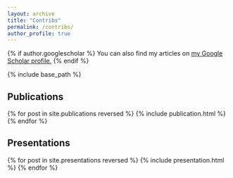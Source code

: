 ```yaml
---
layout: archive
title: "Contribs"
permalink: /contribs/
author_profile: true
---
```


{% if author.googlescholar %}
  You can also find my articles on <u><a href="{{author.googlescholar}}">my Google Scholar profile</a>.</u>
{% endif %}

{% include base_path %}

## Publications

{% for post in site.publications reversed %}
  {% include publication.html %}
{% endfor %}

## Presentations

{% for post in site.presentations reversed %}
  {% include presentation.html %}
{% endfor %}
